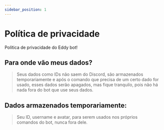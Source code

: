 ```yaml
---
sidebar_position: 1
---
```

# Política de privacidade
Política de privacidade do Eddy bot!
## Para onde vão meus dados?
> Seus dados como IDs não saem do Discord, são armazenados temporariamente e após o comando que precisa de um certo dado for usado, esses dados serão apagados, mas fique tranquilo, pois não há nada fora do bot que use seus dados.
## Dados armazenados temporariamente:
> Seu ID, username e avatar, para serem usados nos próprios comandos do bot, nunca fora dele.